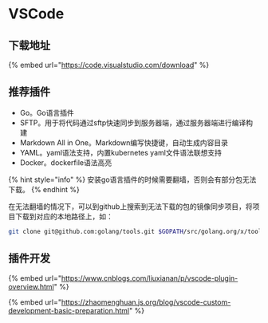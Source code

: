 # VSCode

## 下载地址

{% embed url="https://code.visualstudio.com/download" %}

## 推荐插件

* Go。Go语言插件
* SFTP。用于将代码通过sftp快速同步到服务器端，通过服务器端进行编译构建
* Markdown All in One。Markdown编写快捷键，自动生成内容目录
* YAML。yaml语法支持，内置kubernetes yaml文件语法联想支持
* Docker。dockerfile语法高亮

{% hint style="info" %}
安装go语言插件的时候需要翻墙，否则会有部分包无法下载。
{% endhint %}

在无法翻墙的情况下，可以到github上搜索到无法下载的包的镜像同步项目，将项目下载到对应的本地路径上，如：

```bash
git clone git@github.com:golang/tools.git $GOPATH/src/golang.org/x/tools
```

## 插件开发

{% embed url="https://www.cnblogs.com/liuxianan/p/vscode-plugin-overview.html" %}

{% embed url="https://zhaomenghuan.js.org/blog/vscode-custom-development-basic-preparation.html" %}





